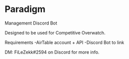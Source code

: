 # Paradigm
Management Discord Bot

Designed to be used for Competitive Overwatch.

Requirements
-AirTable account + API
-Discord Bot to link

DM: FiLeZekk#2594 on Discord for more info.
